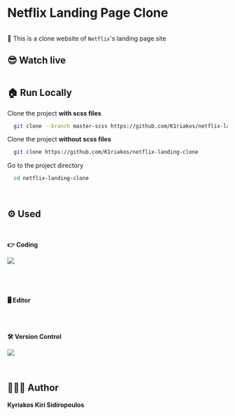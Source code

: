 # Netflix Landing Page Clone

![<img src="https://img.shields.io/badge/Netflix-E50914?style=for-the-badge&logo=netflix&logoColor=white" />](https://img.shields.io/badge/Netflix-E50914?style=for-the-badge&logo=netflix&logoColor=white)

📌 This is a clone website of `Netflix`'s landing page site

## 😎 Watch live

[![<img src="https://img.shields.io/badge/website-000000?style=for-the-badge&logo=About.me&logoColor=white" />](https://img.shields.io/badge/website-000000?style=for-the-badge&logo=About.me&logoColor=white)](https://dreamy-bonbon-2073bf.netlify.app)

## 🏠 Run Locally

Clone the project **with scss files**

```bash
  git clone --branch master-scss https://github.com/K1riakos/netflix-landing-clone
```

Clone the project **without scss files**

```bash
  git clone https://github.com/K1riakos/netflix-landing-clone
```

Go to the project directory

```bash
  cd netflix-landing-clone
```

<br>

## ⚙️ Used

<br>

**👉 Coding**

![<img src="https://img.shields.io/badge/HTML5-E34F26?style=for-the-badge&logo=html5&logoColor=white" />  ](https://img.shields.io/badge/HTML5-E34F26?style=for-the-badge&logo=html5&logoColor=white)

![<img src="https://img.shields.io/badge/Sass-CC6699?style=for-the-badge&logo=sass&logoColor=white" />](https://img.shields.io/badge/Sass-CC6699?style=for-the-badge&logo=sass&logoColor=white)

![<img src="https://img.shields.io/badge/JavaScript-323330?style=for-the-badge&logo=javascript&logoColor=F7DF1E" />](https://img.shields.io/badge/JavaScript-323330?style=for-the-badge&logo=javascript&logoColor=F7DF1E)

<br>

**🖥️ Editor**

![<img src="https://img.shields.io/badge/VSCode-0078D4?style=for-the-badge&logo=visual%20studio%20code&logoColor=white" />](https://img.shields.io/badge/VSCode-0078D4?style=for-the-badge&logo=visual%20studio%20code&logoColor=white)

<br>

**🛠️ Version Control**

![ <img src="https://img.shields.io/badge/GitHub-100000?style=for-the-badge&logo=github&logoColor=white" /> ](https://img.shields.io/badge/GitHub-100000?style=for-the-badge&logo=github&logoColor=white)

<br>

## 🙋🏻‍♂️ Author

**Kyriakos Kiri Sidiropoulos**
